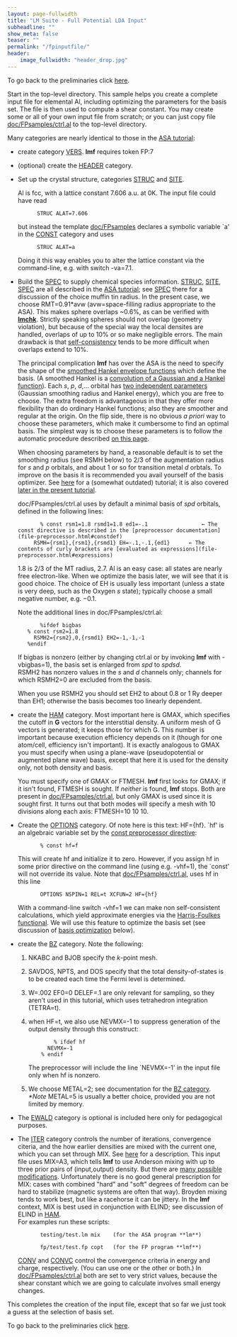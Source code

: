 ```yaml
---
layout: page-fullwidth
title: "LM Suite - Full Potential LDA Input"
subheadline: ""
show_meta: false
teaser: ""
permalink: "/fpinputfile/"
header:
    image_fullwidth: "header_drop.jpg"
---
```


To go back to the preliminaries click [here](/fpnew/).

Start in the top-level directory. This sample helps you create a complete input file for elemental Al, including optimizing the parameters for the basis set. The file is then used to compute a shear constant. You may create some or all of your own input file from scratch; or you can just copy file [doc/FPsamples/ctrl.al](FPsamples/ctrl.al) to the top-level directory.

Many categories are nearly identical to those in the [ASA tutorial](/asadoc/):

*   create category [VERS](tokens.html#VERScat). **lmf** requires token FP:7  

*   (optional) create the [HEADER](tokens.html#HEADERcat) category.  

*   Set up the crystal structure, categories [STRUC](tokens.html#STRUCcat) and [SITE](tokens.html#SITEcat).

    Al is fcc, with a lattice constant 7.606 a.u. at 0K. The input file could have read

              STRUC ALAT=7.606  

    but instead the template [doc/FPsamples](FPsamples/ctrl.al) declares a symbolic variable  `a'  in the [CONST](tokens.html#CONSTcat) category and uses

              STRUC ALAT=a  

    Doing it this way enables you to alter the lattice constant via the command-line, e.g. with switch  -va=7.1.
*   Build the [SPEC](tokens.html#SPECcat) to supply chemical species information. [STRUC](tokens.html#STRUCcat), [SITE](tokens.html#SITEcat), [SPEC](tokens.html#SPECcat) are all described in the [ASA tutorial](ASAtutorial.html#STRUC); see [SPEC](ASAtutorial.html#SPEC) there for a discussion of the choice muffin tin radius. In the present case, we choose RMT=0.91*avw  (avw=space-filling radius appropriate to the ASA). This makes sphere overlaps ~0.6%, as can be verified with [**lmchk**](#preliminaries). Strictly speaking spheres should not overlap (geometry violation), but because of the special way the local densites are handled, overlaps of up to 10% or so make negligible errors. The main drawback is that [self-consistency](#selfconsistency) tends to be more difficult when overlaps extend to 10%.

    The principal complication **lmf** has over the ASA is the need to specify the shape of the [smoothed Hankel envelope functions](fp.html#smoothH) which define the basis. (A smoothed Hankel is a [convolution of a Gaussian and a Hankel function](nfp-doc.ps)). Each _s_, _p_, _d_,... orbital has [two independent parameters](fp.html#spec) (Gaussian smoothing radius and Hankel energy), which you are free to choose. The extra freedom is advantageous in that they offer more flexibility than do ordinary Hankel functions; also they are smoother and regular at the origin. On the flip side, there is no obvious _a priori_ way to choose these parameters, which make it cumbersome to find an optimal basis. The simplest way is to choose these parameters is to follow the automatic procedure described [on this page](Building_FP_input_file.html#autobas).

    When choosing parameters by hand, a reasonable default is to set the smoothing radius (see RSMH below) to 2/3 of the augmentation radius for _s_ and _p_ orbitals, and about 1 or so for transition metal _d_ orbtals. To improve on the basis it is recommended you avail yourself of the basis optimizer. See [here](FPoptbas.html) for a (somewhat outdated) tutorial; it is also covered [later in the present tutorial](/fpbasisset/).

    doc/FPsamples/ctrl.al  uses by default a minimal basis of _spd_ orbitals, defined in the following lines:

               % const rsm1=1.8 rsmd1=1.8 ed1=-.1                 ← The const directive is described in the [preprocessor documentation](file-preprocessor.html#constdef)
             RSMH={rsm1},{rsm1},{rsmd1} EH=-.1,-.1,{ed1}      ← The contents of curly brackets are [evaluated as expressions](file-preprocessor.html#expressions)
        

    1.8 is 2/3 of the MT radius, 2.7. Al is an easy case: all states are nearly free electron-like. When we optimize the basis later, we will see that it is good choice. The choice of EH is usually less important (unless a state is very deep, such as the Oxygen _s_ state); typically choose a small negative number, e.g. −0.1.

    Note the additional lines in doc/FPsamples/ctrl.al:

               %ifdef bigbas
           % const rsm2=1.8
             RSMH2={rsm2},0,{rsmd1} EH2=-1,-1,-1
           %endif
        

    If  bigbas  is nonzero (either by changing ctrl.al or by invoking **lmf** with -vbigbas=1), the basis set is enlarged from _spd_ to _spdsd_.   
    RSMH2 has nonzero values in the _s_ and _d_ channels only; channels for which RSMH2=0 are excluded from the basis.

    When you use RSMH2 you should set EH2 to about 0.8 or 1 Ry deeper than EH1; otherwise the basis becomes too linearly dependent.  
    

*   create the [HAM](tokens.html#HAMcat) category. Most important here is GMAX, which specifies the cutoff in **G** vectors for the interstitial density. A uniform mesh of G vectors is generated; it keeps those for which G. This number is important because execution efficiency depends on it (though for one atom/cell, efficiency isn't important). It is exactly analogous to GMAX you must specify when using a plane-wave (pseudopotential or augmented plane wave) basis, except that here it is used for the density only, not both density and basis.

    You must specify one of GMAX or FTMESH. **lmf** first looks for GMAX; if it isn't found, FTMESH is sought. If _neither_ is found, **lmf** stops. Both are present in [doc/FPsamples/ctrl.al](FPsamples/ctrl.al), but only GMAX is used since it is sought first. It turns out that both modes will specify a mesh with 10 divisions along each axis: FTMESH=10 10 10.

    

*   Create the [OPTIONS](tokens.html#OPTIONScat) category. Of note here is this text: HF={hf}.   `hf'  is an algebraic variable set by the [const preprocessor directive](file-preprocessor.html#constdef):

               % const hf=f
        

    This will create  hf  and initialize it to zero. However, if you assign  hf  in some prior directive on the command line (using e.g. -vhf=1), the  `const'  will not override its value. Note that [doc/FPsamples/ctrl.al](FPsamples/ctrl.al), uses  hf  in this line

               OPTIONS NSPIN=1 REL=t XCFUN=2 HF={hf}
        

    With a command-line switch  -vhf=1  we can make non self-consistent calculations, which yield approximate energies via the [Harris-Foulkes functional](http://link.aps.org/doi/10.1103/PhysRevB.39.12520). We will use this feature to optimize the basis set (see discussion of [basis optimization](#basisoptimization) below).  

*   create the [BZ](tokens.html#BZcat) category. Note the following:  

    1.  NKABC and BJOB specify the _k_-point mesh.  

    2.  SAVDOS, NPTS, and DOS specify that the total density-of-states is to be created each time the Fermi level is determined.  

    3.  W=.002 EF0=0 DELEF=.1 are only relevant for sampling, so they aren't used in this tutorial, which uses tetrahedron integration (TETRA=t).  

    4.  when HF=t, we also use NEVMX=-1 to suppress generation of the output density through this construct:

                    % ifdef hf
                  NEVMX=-1
                % endif
                

        The preprocessor will include the line `NEVMX=-1' in the input file only when hf is nonzero.  

    5.  We choose METAL=2; see documentation for the [BZ category](tokens.html#BZcat).   
        _*Note_  METAL=5 is usually a better choice, provided you are not limited by memory.  

*   The [EWALD](tokens.html#EWALDcat) category is optional is included here only for pedagogical purposes.  

*   The [ITER](tokens.html#ITERcat) category controls the number of iterations, convergence citeria, and the how earlier densities are mixed with the current one, which you can set through MIX. See [here](tokens.html#mixing) for a description. This input file uses MIX=A3, which tells **lmf** to use Anderson mixing with up to three prior pairs of (input,output) density. But there are [many possible modifications](tokens.html#mixing). Unfortunately there is no good general prescription for MIX: cases with combined "hard" and "soft" degrees of freedom can be hard to stabilize (magnetic systems are often that way). Broyden mixing tends to work best, but like a racehorse it can be jittery. In the **lmf** context, MIX is best used in conjunction with ELIND; see discussion of ELIND in [HAM](tokens.html#HAMcat).   
    For examples run these scripts:

               testing/test.lm mix    (for the ASA program **lm**) 

               fp/test/test.fp copt   (for the FP program **lmf**) 

    [CONV](tokens.html#ITERcat) and [CONVC](tokens.html#ITERcat) control the convergence criteria in energy and charge, respectively. (You can use one or the other or both.) In [doc/FPsamples/ctrl.al](FPsamples/ctrl.al) both are set to very strict values, because the shear constant which we are going to calculate involves small energy changes.  

This completes the creation of the input file, except that so far we just took a guess at the selection of basis set.

To go back to the preliminaries click [here](/fpnew/).

